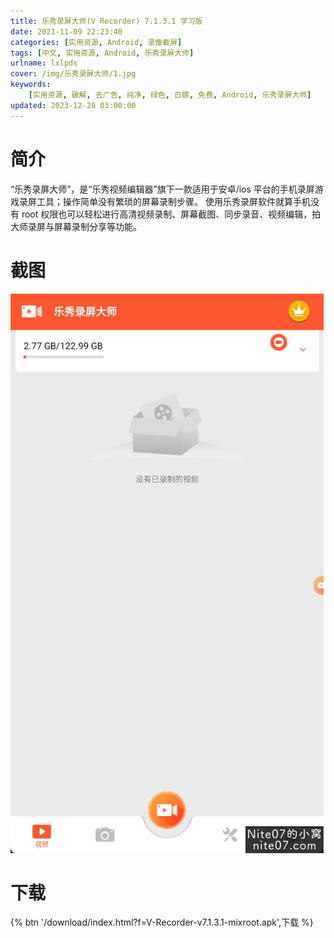 ```yaml
---
title: 乐秀录屏大师(V Recorder) 7.1.3.1 学习版
date: 2021-11-09 22:23:40
categories: [实用资源, Android, 录像截屏]
tags: [中文, 实用资源, Android, 乐秀录屏大师]
urlname: lxlpds
cover: /img/乐秀录屏大师/1.jpg
keywords:
    [实用资源, 破解, 去广告, 纯净, 绿色, 白嫖, 免费, Android, 乐秀录屏大师]
updated: 2023-12-28 03:00:00
---
```


# 简介

“乐秀录屏大师”，是“乐秀视频编辑器”旗下一款适用于安卓/ios 平台的手机录屏游戏录屏工具；操作简单没有繁琐的屏幕录制步骤。 使用乐秀录屏软件就算手机没有 root 权限也可以轻松进行高清视频录制、屏幕截图、同步录音、视频编辑，拍大师录屏与屏幕录制分享等功能。

# 截图

![](/img/乐秀录屏大师/2.jpg)

# 下载

{% btn '/download/index.html?f=V-Recorder-v7.1.3.1-mixroot.apk',下载 %}
